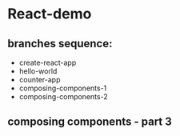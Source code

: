 # React-demo

## branches sequence:

- create-react-app
- hello-world
- counter-app
- composing-components-1
- composing-components-2

## composing components - part 3
